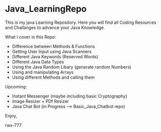 # Java_LearningRepo
This is my java Learning Repository. 
Here you will find all Coding Resources and Challanges to advance your Java Knowledge.

What I cover in this Repo:

- Difference between Methods & Functions
- Getting User Input using Java Scanners
- Different Java Keywords (Reserved Words)
- Different Java Data Types
- Using the Java Random Libary (generate random Numbers)
- Using and manipulating Arrays
- Using different Methods and calling them

Upcoming:
- Instant Messenger (maybe including basic Cryptography)
- Image Resizer + PDf Resizer
- Java Chat Bot (in Progress --> Basic_Java_Chatbot repo)

Enjoy,

rwx-777
